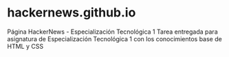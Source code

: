 # hackernews.github.io
Página HackerNews - Especialización Tecnológica 1
Tarea entregada para asignatura de Especialización Tecnológica 1 con los conocimientos base de HTML y CSS
